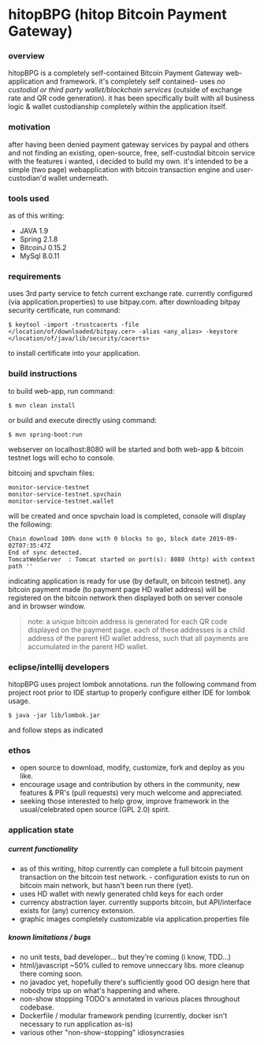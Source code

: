 # hitopBPG (hitop Bitcoin Payment Gateway)

### overview
hitopBPG is a completely self-contained Bitcoin Payment Gateway web-application and framework.  it's completely self contained- uses *no custodial or third party wallet/blockchain services* (outside of exchange rate and QR code generation).  it has been specifically built with all business logic & wallet custodianship completely within the application itself.

### motivation
after having been denied payment gateway services by paypal and others and not finding an existing, open-source, free, self-custodial bitcoin service with the features i wanted, i decided to build my own.  it's intended to be a simple (two page) webapplication with bitcoin transaction engine and user-custodian'd wallet underneath.  

### tools used
as of this writing: 
- JAVA 1.9
- Spring 2.1.8
- BitcoinJ 0.15.2
- MySql 8.0.11

### requirements
uses 3rd party service to fetch current exchange rate.  currently configured (via application.properties) to use bitpay.com.  after downloading bitpay security certificate, run command:

```
$ keytool -import -trustcacerts -file </location/of/downloaded/bitpay.cer> -alias <any_alias> -keystore </location/of/java/lib/security/cacerts>
```
to install certificate into your application.
### build instructions
to build web-app, run command:
```
$ mvn clean install
```

or build and execute directly using command:

```
$ mvn spring-boot:run
```

webserver on localhost:8080 will be started and both web-app & bitcoin testnet logs will echo to console.  


bitcoinj and spvchain files: 

```
monitor-service-testnet
monitor-service-testnet.spvchain
monitor-service-testnet.wallet
```

will be created and once spvchain load is completed, console will display the following:

```
Chain download 100% done with 0 blocks to go, block date 2019-09-02T07:35:47Z
End of sync detected.
TomcatWebServer  : Tomcat started on port(s): 8080 (http) with context path ''
```

indicating application is ready for use (by default, on bitcoin testnet).  any bitcoin payment made (to payment page HD wallet address) will be registered on the bitcoin network then displayed both on server console and in browser window.

> note: a unique bitcoin address is generated for each QR code displayed on the payment page. each of these addresses is a child address of the parent HD wallet address, such that all payments are accumulated in the parent HD wallet.

### eclipse/intellij developers

hitopBPG uses project lombok annotations.  run the following command from project root prior to IDE startup to properly configure either IDE for lombok usage.

```
$ java -jar lib/lombok.jar
```

and follow steps as indicated

### ethos
- open source to download, modify, customize, fork and deploy as you like.
- encourage usage and contribution by others in the community, new features & PR's (pull requests) very much welcome and appreciated.
- seeking those interested to help grow, improve framework  in the usual/celebrated open source (GPL 2.0) spirit.

### application state
##### current functionality
- as of this writing, hitop currently can complete a full bitcoin payment transaction on the bitcoin test network.  - configuration exists to run on bitcoin main network, but hasn't been run there (yet).
- uses HD wallet with newly generated child keys for each order
- currency abstraction layer.  currently supports bitcoin, but API/interface exists for (any) currency extension.
- graphic images completely customizable via application.properties file
##### known limitations / bugs
- no unit tests, bad developer... but they're coming (i know, TDD...)
- html/javascript ~50% culled to remove unneccary libs.  more cleanup there coming soon.
- no javadoc yet, hopefully there's sufficiently good OO design here that nobody trips up on what's happening and where.
- non-show stopping TODO's annotated in various places throughout codebase. 
- Dockerfile / modular framework pending (currently, docker isn't necessary to run application as-is)
- various other "non-show-stopping" idiosyncrasies

